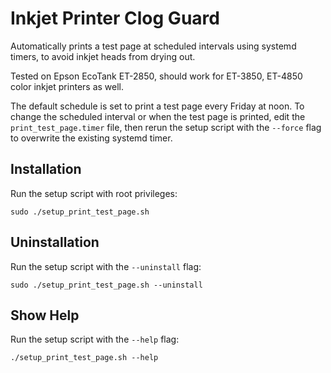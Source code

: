 # Inkjet Printer Clog Guard

Automatically prints a test page at scheduled intervals using systemd timers, to avoid inkjet heads from drying out.

Tested on Epson EcoTank ET-2850, should work for ET-3850, ET-4850 color inkjet printers as well. 

The default schedule is set to print a test page every Friday at noon. To change the scheduled interval or when the test page is printed, edit the `print_test_page.timer` file, then rerun the setup script with the `--force` flag to overwrite the existing systemd timer. 

## Installation

Run the setup script with root privileges:
   ```
   sudo ./setup_print_test_page.sh
   ```

## Uninstallation

Run the setup script with the `--uninstall` flag:
   ```
   sudo ./setup_print_test_page.sh --uninstall
   ```

## Show Help

Run the setup script with the `--help` flag:
   ```
   ./setup_print_test_page.sh --help
   ```
